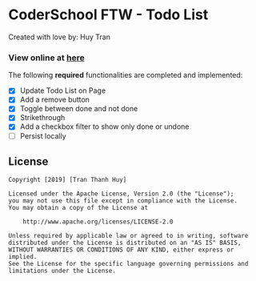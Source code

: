 # CoderSchool FTW - Todo List

Created with love by: Huy Tran

### View online at [here](https://vibrant-babbage-ccb239.netlify.com/)


The following **required** functionalities are completed and implemented:
- [x] Update Todo List on Page
- [x] Add a remove button
- [x] Toggle between done and not done
- [x] Strikethrough
- [x] Add a checkbox filter to show only done or undone
- [ ] Persist locally

## License

    Copyright [2019] [Tran Thanh Huy]

    Licensed under the Apache License, Version 2.0 (the "License");
    you may not use this file except in compliance with the License.
    You may obtain a copy of the License at

        http://www.apache.org/licenses/LICENSE-2.0

    Unless required by applicable law or agreed to in writing, software
    distributed under the License is distributed on an "AS IS" BASIS,
    WITHOUT WARRANTIES OR CONDITIONS OF ANY KIND, either express or implied.
    See the License for the specific language governing permissions and
    limitations under the License.

